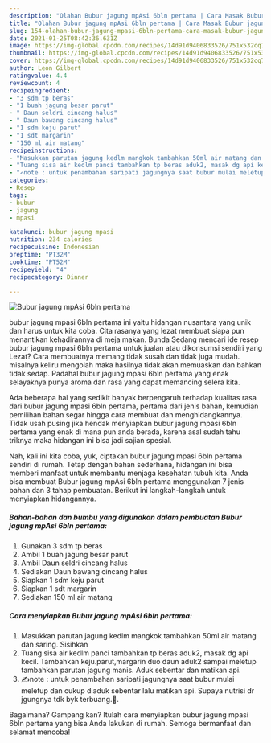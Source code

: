 ```yaml
---
description: "Olahan Bubur jagung mpAsi 6bln pertama | Cara Masak Bubur jagung mpAsi 6bln pertama Yang Mudah Dan Praktis"
title: "Olahan Bubur jagung mpAsi 6bln pertama | Cara Masak Bubur jagung mpAsi 6bln pertama Yang Mudah Dan Praktis"
slug: 154-olahan-bubur-jagung-mpasi-6bln-pertama-cara-masak-bubur-jagung-mpasi-6bln-pertama-yang-mudah-dan-praktis
date: 2021-01-25T08:42:36.631Z
image: https://img-global.cpcdn.com/recipes/14d91d9406833526/751x532cq70/bubur-jagung-mpasi-6bln-pertama-foto-resep-utama.jpg
thumbnail: https://img-global.cpcdn.com/recipes/14d91d9406833526/751x532cq70/bubur-jagung-mpasi-6bln-pertama-foto-resep-utama.jpg
cover: https://img-global.cpcdn.com/recipes/14d91d9406833526/751x532cq70/bubur-jagung-mpasi-6bln-pertama-foto-resep-utama.jpg
author: Leon Gilbert
ratingvalue: 4.4
reviewcount: 4
recipeingredient:
- "3 sdm tp beras"
- "1 buah jagung besar parut"
- " Daun seldri cincang halus"
- " Daun bawang cincang halus"
- "1 sdm keju parut"
- "1 sdt margarin"
- "150 ml air matang"
recipeinstructions:
- "Masukkan parutan jagung kedlm mangkok tambahkan 50ml air matang dan saring. Sisihkan"
- "Tuang sisa air kedlm panci tambahkan tp beras aduk2, masak dg api kecil. Tambahkan keju.parut,margarin duo daun aduk2 sampai meletup tambahkan parutan jagung manis. Aduk sebentar dan matikan api."
- "✍note : untuk penambahan saripati jagungnya saat bubur mulai meletup dan cukup diaduk sebentar lalu matikan api. Supaya nutrisi dr jgungnya tdk byk terbuang.🥰."
categories:
- Resep
tags:
- bubur
- jagung
- mpasi

katakunci: bubur jagung mpasi 
nutrition: 234 calories
recipecuisine: Indonesian
preptime: "PT32M"
cooktime: "PT52M"
recipeyield: "4"
recipecategory: Dinner

---
```



![Bubur jagung mpAsi 6bln pertama](https://img-global.cpcdn.com/recipes/14d91d9406833526/751x532cq70/bubur-jagung-mpasi-6bln-pertama-foto-resep-utama.jpg)


bubur jagung mpasi 6bln pertama ini yaitu hidangan nusantara yang unik dan harus untuk kita coba. Cita rasanya yang lezat membuat siapa pun menantikan kehadirannya di meja makan.
Bunda Sedang mencari ide resep bubur jagung mpasi 6bln pertama untuk jualan atau dikonsumsi sendiri yang Lezat? Cara membuatnya memang tidak susah dan tidak juga mudah. misalnya keliru mengolah maka hasilnya tidak akan memuaskan dan bahkan tidak sedap. Padahal bubur jagung mpasi 6bln pertama yang enak selayaknya punya aroma dan rasa yang dapat memancing selera kita.



Ada beberapa hal yang sedikit banyak berpengaruh terhadap kualitas rasa dari bubur jagung mpasi 6bln pertama, pertama dari jenis bahan, kemudian pemilihan bahan segar hingga cara membuat dan menghidangkannya. Tidak usah pusing jika hendak menyiapkan bubur jagung mpasi 6bln pertama yang enak di mana pun anda berada, karena asal sudah tahu triknya maka hidangan ini bisa jadi sajian spesial.


Nah, kali ini kita coba, yuk, ciptakan bubur jagung mpasi 6bln pertama sendiri di rumah. Tetap dengan bahan sederhana, hidangan ini bisa memberi manfaat untuk membantu menjaga kesehatan tubuh kita. Anda bisa membuat Bubur jagung mpAsi 6bln pertama menggunakan 7 jenis bahan dan 3 tahap pembuatan. Berikut ini langkah-langkah untuk menyiapkan hidangannya.

<!--inarticleads1-->

##### Bahan-bahan dan bumbu yang digunakan dalam pembuatan Bubur jagung mpAsi 6bln pertama:

1. Gunakan 3 sdm tp beras
1. Ambil 1 buah jagung besar parut
1. Ambil  Daun seldri cincang halus
1. Sediakan  Daun bawang cincang halus
1. Siapkan 1 sdm keju parut
1. Siapkan 1 sdt margarin
1. Sediakan 150 ml air matang




<!--inarticleads2-->

##### Cara menyiapkan Bubur jagung mpAsi 6bln pertama:

1. Masukkan parutan jagung kedlm mangkok tambahkan 50ml air matang dan saring. Sisihkan
1. Tuang sisa air kedlm panci tambahkan tp beras aduk2, masak dg api kecil. Tambahkan keju.parut,margarin duo daun aduk2 sampai meletup tambahkan parutan jagung manis. Aduk sebentar dan matikan api.
1. ✍note : untuk penambahan saripati jagungnya saat bubur mulai meletup dan cukup diaduk sebentar lalu matikan api. Supaya nutrisi dr jgungnya tdk byk terbuang.🥰.




Bagaimana? Gampang kan? Itulah cara menyiapkan bubur jagung mpasi 6bln pertama yang bisa Anda lakukan di rumah. Semoga bermanfaat dan selamat mencoba!
